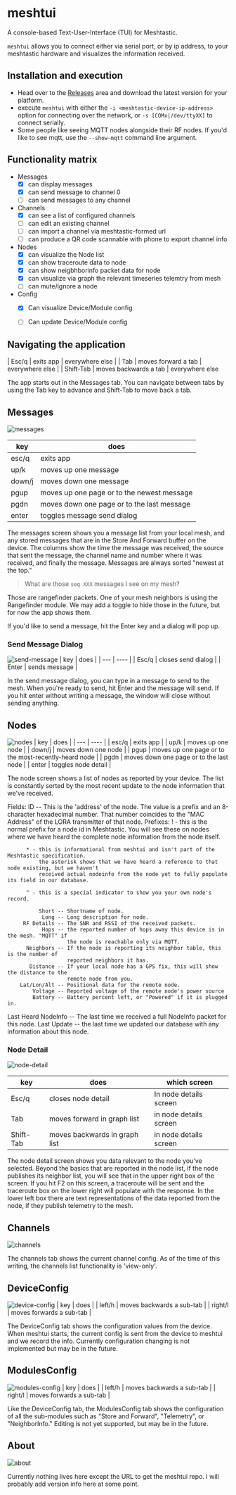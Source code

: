 # meshtui
A console-based Text-User-Interface (TUI) for Meshtastic.

`meshtui` allows you to connect either via serial port, or by ip address, to your meshtastic hardware and visualizes the information received.

## Installation and execution
  - Head over to the [Releases](https://github.com/PeterGrace/meshtui/releases) area and download the latest version for your platform.
  - execute `meshtui` with either the `-i <meshtastic-device-ip-address>` option for connecting over the network, or `-s [COMx|/dev/ttyXX]` to connect serially. 
  - Some people like seeing MQTT nodes alongside their RF nodes.  If you'd like to see mqtt, use the `--show-mqtt` command line argument.


## Functionality matrix
  - Messages
    - [X] can display messages
    - [X] can send message to channel 0   
    - [ ] can send messages to any channel
  - Channels
    - [X] can see a list of configured channels
    - [ ] can edit an existing channel
    - [ ] can import a channel via meshtastic-formed url
    - [ ] can produce a QR code scannable with phone to export channel info
  - Nodes
    - [X] can visualize the Node list
    - [X] can show traceroute data to node
    - [X] can show neigbhborinfo packet data for node
    - [X] can visualize via graph the relevant timeseries telemtry from mesh
    - [ ] can mute/ignore a node
  - Config
    - [X] Can visualize Device/Module config
    - [ ] Can update Device/Module config


## Navigating the application

| Esc/q | exits app | everywhere else |
| Tab | moves forward a tab | everywhere else |
| Shift-Tab | moves backwards a tab | everywhere else

The app starts out in the Messages tab.  You can navigate between tabs by using the Tab key to advance and Shift-Tab to move back a tab.

## Messages
![messages](messages.png?foo=bar)

| key | does |
| --- | ---- |
| esc/q | exits app |
| up/k | moves up one message |
| down/j | moves down one message |
| pgup | moves up one page or to the newest message |
| pgdn | moves down one page or to the last message |
| enter | toggles message send dialog |

The messages screen shows you a message list from your local mesh, and any stored messages that are in the Store And Forward buffer on the device.  The columns show the time the message was received, the source that sent the message, the channel name and number where it was received, and finally the message.  Messages are always sorted "newest at the top."

> What are those `seq XXX` messages I see on my mesh?

Those are rangefinder packets.  One of your mesh neighbors is using the Rangefinder module.  We may add a toggle to hide those in the future, but for now the app shows them.

If you'd like to send a message, hit the Enter key and a dialog will pop up.


### Send Message Dialog
![send-message](send-message.png?foo=bar)
| key | does |
| --- | ---- |
| Esc/q | closes send dialog |
| Enter | sends message |

In the send message dialog, you can type in a message to send to the mesh.  When you're ready to send, hit Enter and the message will send.  If you hit enter without writing a message, the window will close without sending anything.


## Nodes
![nodes](nodes.png?foo=bar)
| key | does |
| --- | ---- |
| esc/q | exits app |
| up/k | moves up one node |
| down/j | moves down one node |
| pgup | moves up one page or to the most-recently-heard node |
| pgdn | moves down one page or to the last node |
| enter | toggles node detail |

The node screen shows a list of nodes as reported by your device.  The list is constantly sorted by
the most recent update to the node information that we've received.

Fields:
ID -- This is the 'address' of the node.  The value is a prefix and an 8-character hexadecimal
      number.  That number coincides to the "MAC Address" of the LORA transmitter of that node.
      Prefixes:
          ! - this is the normal prefix for a node id in Meshtastic.  You will see these on nodes
              where we have heard the complete node information from the node itself.

          * - this is informational from meshtui and isn't part of the Meshtastic specification.
              the asterisk shows that we have heard a reference to that node existing, but we haven't
              received actual nodeinfo from the node yet to fully populate its field in our database.

          ^ - this is a special indicator to show you your own node's record.

              Short -- Shortname of node.
               Long -- Long description for node.
         RF Details -- The SNR and RSSI of the received packets.
               Hops -- the reported number of hops away this device is in the mesh. "MQTT" if
                       the node is reachable only via MQTT.
          Neighbors -- If the node is reporting its neighbor table, this is the number of
                       reported neighbors it has.
           Distance -- If your local node has a GPS fix, this will show the distance to the
                       remote node from you.
        Lat/Lon/Alt -- Positional data for the remote node.
            Voltage -- Reported voltage of the remote node's power source
            Battery -- Battery percent left, or "Powered" if it is plugged in.
Last Heard NodeInfo -- The last time we received a full NodeInfo packet for this node.
        Last Update -- the last time we updated our database with any information about
                       this node.


### Node Detail
![node-detail](node-detail.png?foo=bar)

| key | does | which screen |
| --- | ---- | ------------ |
| Esc/q | closes node detail | In node details screen |
| Tab | moves forward in graph list| in node details screen |
| Shift-Tab | moves backwards in graph list | in node details screen |

The node detail screen shows you data relevant to the node you've selected.  Beyond the basics that are reported in the node list, if the node publishes its neighbor list, you will see that in the upper right box of the screen.  If you hit F2 on this screen, a traceroute will be sent and the traceroute box on the lower right will populate with the response.  In the lower left box there are text representations of the data reported from the node, if they publish telemetry to the mesh.

## Channels
![channels](channels.png?foo=bar)

The channels tab shows the current channel config.  As of the time of this writing, the channels list functionality is 'view-only'.

## DeviceConfig
![device-config](device-config.png?foo=bar)
| key | does |
| left/h | moves backwards a sub-tab |
| right/l | moves forwards a sub-tab |

The DeviceConfig tab shows the configuration values from the device.  When meshtui starts, the current config is sent from the device to meshtui and we record the info.  Currently configuration changing is not implemented but may be in the future.

## ModulesConfig
![modules-config](modules-config.png?foo=bar)
| key | does |
| left/h | moves backwards a sub-tab |
| right/l | moves forwards a sub-tab |

Like the DeviceConfig tab, the ModulesConfig tab shows the configuration of all the sub-modules such as "Store and Forward", "Telemetry", or "NeighborInfo."  Editing is not yet supported, but may be in the future.

## About
![about](about.png?foo=bar)

Currently nothing lives here except the URL to get the meshtui repo.  I will probably add version info here at some point.
